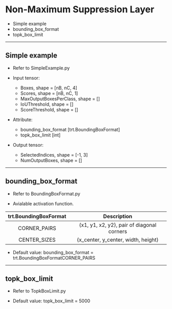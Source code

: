 # Non-Maximum Suppression Layer

+ Simple example
+ bounding_box_format
+ topk_box_limit

---

## Simple example

+ Refer to SimpleExample.py

+ Input tensor:
  + Boxes, shape = \[nB, nC, 4\]
  + Scores, shape = \[nB, nC, 1\]
  + MaxOutputBoxesPerClass, shape = \[\]
  + IoUThreshold, shape = \[\]
  + ScoreThreshold, shape = \[\]

+ Attribute:
  + bounding_box_format \[trt.BoundingBoxFormat\]
  + topk_box_limit \[int\]
  
+ Output tensor:
  + SelectedIndices, shape = \[-1, 3\]
  + NumOutputBoxes, shape = \[\]

---

## bounding_box_format

+ Refer to BoundingBoxFormat.py

+ Avialable activation function.

| trt.BoundingBoxFormat |                Description                 |
| :-------------------: | :----------------------------------------: |
|     CORNER_PAIRS      | (x1, y1, x2, y2), pair of diagonal corners |
|     CENTER_SIZES      |    (x_center, y_center, width, height)     |

+ Default value: bounding_box_format = trt.BoundingBoxFormatCORNER_PAIRS

---

## topk_box_limit

+ Refer to TopkBoxLimit.py

+ Default value: topk_box_limit = 5000
